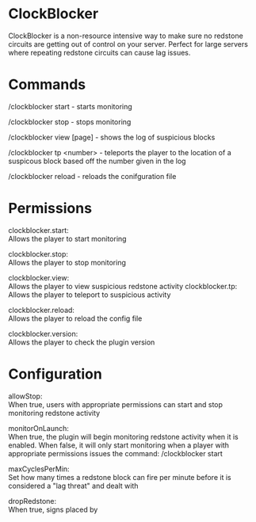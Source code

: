 ClockBlocker
===

ClockBlocker is a non-resource intensive way to make sure no redstone circuits are getting out of control on your server. Perfect for large servers where repeating redstone circuits can cause lag issues.


Commands
===

/clockblocker start - starts monitoring

/clockblocker stop - stops monitoring

/clockblocker view [page] - shows the log of suspicious blocks

/clockblocker tp \<number\> - teleports the player to the location of a suspicous block based off the number given in the log

/clockblocker reload - reloads the conifguration file


Permissions
===

clockblocker.start:<br/>
Allows the player to start monitoring

clockblocker.stop:<br/>
Allows the player to stop monitoring

clockblocker.view:<br/>
Allows the player to view suspicious redstone activity
clockblocker.tp:<br/>
Allows the player to teleport to suspicious activity

clockblocker.reload:<br/>
Allows the player to reload the config file

clockblocker.version:<br/>
Allows the player to check the plugin version


Configuration
===

allowStop:<br/>
When true, users with appropriate permissions can start and stop monitoring redstone activity

monitorOnLaunch:<br/>
When true, the plugin will begin monitoring redstone activity when it is enabled. When false, it will only start monitoring when a player with appropriate permissions issues the command: /clockblocker start

maxCyclesPerMin:<br/>
Set how many times a redstone block can fire per minute before it is considered a "lag threat" and dealt with

dropRedstone:<br/>
When true, signs placed by

